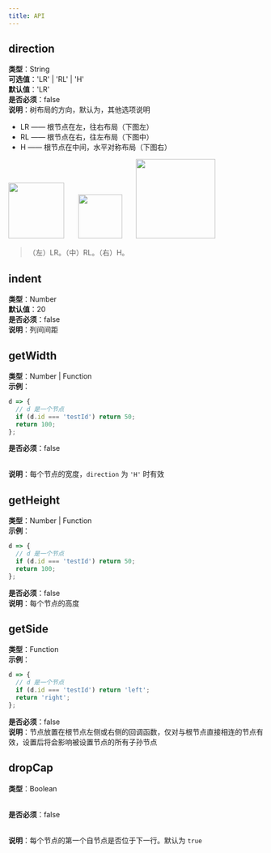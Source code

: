 ```yaml
---
title: API
---
```


## direction

**类型**：String<br />**可选值**：'LR' | 'RL' | 'H'<br />**默认值**：'LR'<br />**是否必须**：false<br />**说明**：树布局的方向，默认为，其他选项说明

- LR —— 根节点在左，往右布局（下图左）<br />
- RL —— 根节点在右，往左布局（下图中）<br />
- H —— 根节点在中间，水平对称布局（下图右）

<img src='https://gw.alipayobjects.com/mdn/rms_f8c6a0/afts/img/A*wZ5zTLzeVxgAAAAAAAAAAABkARQnAQ' width=110/>&nbsp;&nbsp;&nbsp;&nbsp;&nbsp;&nbsp;&nbsp;<img src='https://gw.alipayobjects.com/mdn/rms_f8c6a0/afts/img/A*q-fCSryViNMAAAAAAAAAAABkARQnAQ' width=87/>&nbsp;&nbsp;&nbsp;&nbsp;&nbsp;&nbsp;&nbsp;<img src='https://gw.alipayobjects.com/mdn/rms_f8c6a0/afts/img/A*O3fxTqaoipUAAAAAAAAAAABkARQnAQ' width=157/>

> （左）LR。（中）RL。（右）H。

## indent

**类型**：Number<br />**默认值**：20<br />**是否必须**：false<br />**说明**：列间间距

## getWidth

**类型**：Number | Function<br />**示例**：

```javascript
d => {
  // d 是一个节点
  if (d.id === 'testId') return 50;
  return 100;
};
```

**是否必须**：false

<br />**说明**：每个节点的宽度，`direction` 为 `'H'` 时有效

## getHeight

**类型**：Number | Function<br />**示例**：

```javascript
d => {
  // d 是一个节点
  if (d.id === 'testId') return 50;
  return 100;
};
```

**是否必须**：false<br />**说明**：每个节点的高度

## getSide

**类型**：Function<br />**示例**：

```javascript
d => {
  // d 是一个节点
  if (d.id === 'testId') return 'left';
  return 'right';
};
```

**是否必须**：false<br />**说明**：节点放置在根节点左侧或右侧的回调函数，仅对与根节点直接相连的节点有效，设置后将会影响被设置节点的所有子孙节点



## dropCap

**类型**：Boolean 

<br />**是否必须**：false

<br />**说明**：每个节点的第一个自节点是否位于下一行。默认为 `true`



